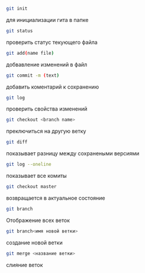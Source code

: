 ``` sh
git init
``` 
для инициализации гита в папке

``` sh
git status
``` 
проверить статус текующего файла

``` sh
git add(name file)
``` 
добвавление изменений в файл

``` sh
git commit -m (text)
```
добавить коментарий к сохранению

``` sh
git log
```
проверить свойства изменений

``` sh
git checkout <branch name>
```
преключиться на другую ветку

``` sh
git diff
```
показывает разницу между сохранеными версиями

``` sh
git log --oneline 
```
показывает все комиты

``` sh
git checkout master
```
возвращается в актуальное состояние

```sh
git branch
```
Отображение всех веток

``` sh
git branch<имя новой ветки>
```
создание новой ветки

```sh
git merge <название ветки>
```
слияние веток